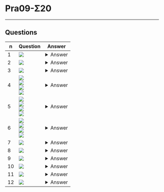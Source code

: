# Pra09-Σ20

---

## Questions
|n|Question|Answer|
|-|--------|------|
|1|<img src="https://i.imgur.com/iSFD9Ka.png">|<details><summary>Answer</summary><img src="https://i.imgur.com/Fz9jvXE.png"></details>|
|2|<img src="https://i.imgur.com/UTCx6Oq.png">|<details><summary>Answer</summary><img src="https://i.imgur.com/1HBvBgP.png"></details>|
|3|<img src="https://i.imgur.com/JFnTkqD.png">|<details><summary>Answer</summary><img src="https://i.imgur.com/H05slJv.png"></details>|
|4|<img src="https://i.imgur.com/rNVhNiH.png"><br/><img src="https://i.imgur.com/Y20g3ve.png"><br/><img src="https://i.imgur.com/uCOXzsE.png"><br/><img src="https://i.imgur.com/Qlrpwh3.png">|<details><summary>Answer</summary><img src="https://i.imgur.com/1wkLSXb.png"></details>|
|5|<img src="https://i.imgur.com/rNVhNiH.png"><br/><img src="https://i.imgur.com/Y20g3ve.png"><br/><img src="https://i.imgur.com/uCOXzsE.png"><br/><img src="https://i.imgur.com/OGvuYNm.png">|<details><summary>Answer</summary><img src="https://i.imgur.com/aJKa50R.png"></details>|
|6|<img src="https://i.imgur.com/rNVhNiH.png"><br/><img src="https://i.imgur.com/Y20g3ve.png"><br/><img src="https://i.imgur.com/uCOXzsE.png"><br/><img src="https://i.imgur.com/X0bVIT5.png">|<details><summary>Answer</summary><img src="https://i.imgur.com/OYBq0EU.png"></details>|
|7|<img src="https://i.imgur.com/5qwGzZ9.png">|<details><summary>Answer</summary><img src="https://i.imgur.com/S18WNQy.png"></details>|
|8|<img src="https://i.imgur.com/JL2B7y5.png">|<details><summary>Answer</summary><img src="https://i.imgur.com/f01IaA9.png"></details>|
|9|<img src="https://i.imgur.com/SQNZy9J.png">|<details><summary>Answer</summary><img src="https://i.imgur.com/ktNJGB3.png"></details>|
|10|<img src="https://i.imgur.com/teHiuGB.png">|<details><summary>Answer</summary><img src="https://i.imgur.com/ITdaI8h.png"></details>|
|11|<img src="https://i.imgur.com/RfZPPX8.png">|<details><summary>Answer</summary><img src="https://i.imgur.com/TmiCcAf.png"></details>|
|12|<img src="https://i.imgur.com/kL96ois.png">|<details><summary>Answer</summary>True</details>|
